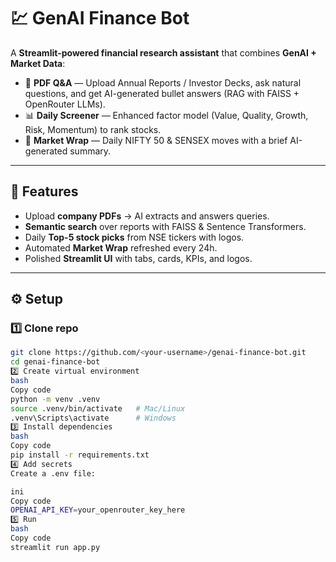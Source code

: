 # 💹 GenAI Finance Bot

A **Streamlit-powered financial research assistant** that combines **GenAI + Market Data**:

- 📄 **PDF Q&A** — Upload Annual Reports / Investor Decks, ask natural questions, and get AI-generated bullet answers (RAG with FAISS + OpenRouter LLMs).
- 📊 **Daily Screener** — Enhanced factor model (Value, Quality, Growth, Risk, Momentum) to rank stocks.
- 📰 **Market Wrap** — Daily NIFTY 50 & SENSEX moves with a brief AI-generated summary.

---

## 🚀 Features
- Upload **company PDFs** → AI extracts and answers queries.
- **Semantic search** over reports with FAISS & Sentence Transformers.
- Daily **Top-5 stock picks** from NSE tickers with logos.
- Automated **Market Wrap** refreshed every 24h.
- Polished **Streamlit UI** with tabs, cards, KPIs, and logos.

---

## ⚙️ Setup

### 1️⃣ Clone repo
```bash
git clone https://github.com/<your-username>/genai-finance-bot.git
cd genai-finance-bot
2️⃣ Create virtual environment
bash
Copy code
python -m venv .venv
source .venv/bin/activate   # Mac/Linux
.venv\Scripts\activate      # Windows
3️⃣ Install dependencies
bash
Copy code
pip install -r requirements.txt
4️⃣ Add secrets
Create a .env file:

ini
Copy code
OPENAI_API_KEY=your_openrouter_key_here
5️⃣ Run
bash
Copy code
streamlit run app.py